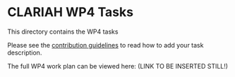 # CLARIAH WP4 Tasks

This directory contains the WP4 tasks

Please see the [contribution guidelines](../CONTRIBUTING.md) to read how to add your task description.

The full WP4 work plan can be viewed here: (LINK TO BE INSERTED STILL!)
